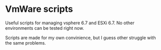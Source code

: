 # VmWare scripts
Useful scripts for managing vsphere 6.7 and ESXi 6.7. No other environments can be tested right now.

Scripts are made for my own convinience, but I guess other struggle with the same problems. 
